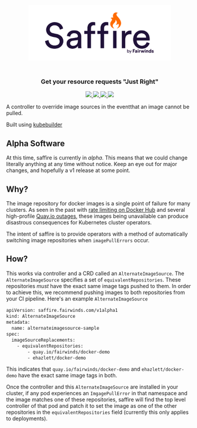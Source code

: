 <div align="center" class="no-border">
    <img src="/img/saffire.png" height="150" alt="Saffire" style="padding-bottom: 20px" />
    <br>
    <h3>Get your resource requests "Just Right"</h3>
    <a href="https://github.com/FairwindsOps/saffire/releases">
        <img src="https://img.shields.io/github/v/release/FairwindsOps/saffire">
    </a>
    <a href="https://goreportcard.com/report/github.com/FairwindsOps/saffire">
        <img src="https://goreportcard.com/badge/github.com/FairwindsOps/saffire">
    </a>
    <a href="https://insights.fairwinds.com/gh/FairwindsOps/saffire">
      <img src="https://insights.fairwinds.com/v0/gh/FairwindsOps/polaris/badge.svg">
    </a>
    <a href="https://join.slack.com/t/fairwindscommunity/shared_invite/zt-e3c6vj4l-3lIH6dvKqzWII5fSSFDi1g">
      <img src="https://img.shields.io/badge/Slack-Join%20Our%20Community-orange">
    </a>
</div>

A controller to override image sources in the eventthat an image cannot be pulled.

Built using [kubebuilder](https://github.com/kubernetes-sigs/kubebuilder)

## Alpha Software

At this time, saffire is currently in _alpha_. This means that we could change literally anything at any time without notice. Keep an eye out for major changes, and hopefully a v1 release at some point.

## Why?

The image repository for docker images is a single point of failure for many clusters. As seen in the past with [rate limiting on Docker Hub]() and several high-profile [Quay.io outages](), these images being unavailable can produce disastrous consequences for Kubernetes cluster operators.

The intent of saffire is to provide operators with a method of automatically switching image repositories when `imagePullErrors` occur.

## How?

This works via controller and a CRD called an `AlternateImageSource`. The `AlternateImageSource` specifies a set of `equivalentRepositories`. These repositories *must* have the exact same image tags pushed to them. In order to achieve this, we recommend pushing images to both repositories from your CI pipeline. Here's an example `AlternateImageSource`

```
apiVersion: saffire.fairwinds.com/v1alpha1
kind: AlternateImageSource
metadata:
  name: alternateimagesource-sample
spec:
  imageSourceReplacements:
    - equivalentRepositories:
        - quay.io/fairwinds/docker-demo
        - ehazlett/docker-demo
```

This indicates that `quay.io/fairwinds/docker-demo` and `ehazlett/docker-demo` have the exact same image tags in both.

Once the controller and this `AlternateImageSource` are installed in your cluster, if any pod experiences an `ImgagePullError` in that namespace and the image matches one of these repositories, saffire will find the top level controller of that pod and patch it to set the image as one of the other repositories in the `equivalentRepositories` field (currently this only applies to deployments).
